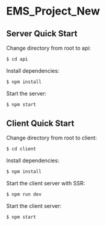 # EMS_Project_New

## Server Quick Start

Change directory from root to api:

```bash
$ cd api
```

Install dependencies:

```bash
$ npm install
```

Start the server:

```bash
$ npm start
```

## Client Quick Start

Change directory from root to client:

```bash
$ cd client
```

Install dependencies:

```bash
$ npm install
```

Start the client server with SSR:
```bash
$ npm run dev
```

Start the client server:
```bash
$ npm start
```